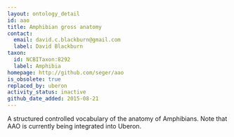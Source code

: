 ```yaml
---
layout: ontology_detail
id: aao
title: Amphibian gross anatomy
contact:
  email: david.c.blackburn@gmail.com
  label: David Blackburn
taxon:
  id: NCBITaxon:8292
  label: Amphibia
homepage: http://github.com/seger/aao
is_obsolete: true
replaced_by: uberon
activity_status: inactive
github_date_added: 2015-08-21
---
```


A structured controlled vocabulary of the anatomy of Amphibians. Note that AAO is currently being integrated into Uberon.
